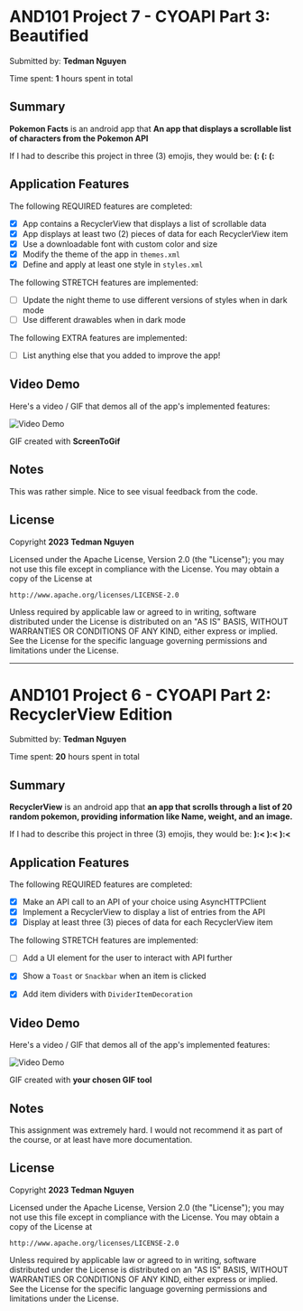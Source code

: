 # AND101 Project 7 - CYOAPI Part 3: Beautified

Submitted by: **Tedman Nguyen**

Time spent: **1** hours spent in total

## Summary

**Pokemon Facts** is an android app that **An app that displays a scrollable list of characters from the Pokemon API**

If I had to describe this project in three (3) emojis, they would be: **(: (: (:**

## Application Features

The following REQUIRED features are completed:

- [X] App contains a RecyclerView that displays a list of scrollable data
- [X] App displays at least two (2) pieces of data for each RecyclerView item
- [X] Use a downloadable font with custom color and size
- [X] Modify the theme of the app in `themes.xml`
- [X] Define and apply at least one style in `styles.xml`

The following STRETCH features are implemented:

- [ ] Update the night theme to use different versions of styles when in dark mode
- [ ] Use different drawables when in dark mode

The following EXTRA features are implemented:

- [ ] List anything else that you added to improve the app!

## Video Demo

Here's a video / GIF that demos all of the app's implemented features:

<img src='https://imgur.com/a/hpXH9z9.gif' title='Video Demo' width='' alt='Video Demo' />

GIF created with **ScreenToGif**

<!-- Recommended tools:
- [Kap](https://getkap.co/) for macOS
- [ScreenToGif](https://www.screentogif.com/) for Windows
- [peek](https://github.com/phw/peek) for Linux. -->

## Notes

This was rather simple. Nice to see visual feedback from the code.

## License

Copyright **2023** **Tedman Nguyen**

Licensed under the Apache License, Version 2.0 (the "License");
you may not use this file except in compliance with the License.
You may obtain a copy of the License at

    http://www.apache.org/licenses/LICENSE-2.0

Unless required by applicable law or agreed to in writing, software
distributed under the License is distributed on an "AS IS" BASIS,
WITHOUT WARRANTIES OR CONDITIONS OF ANY KIND, either express or implied.
See the License for the specific language governing permissions and
limitations under the License.

______________________________________________________________________________________
# AND101 Project 6 - CYOAPI Part 2: RecyclerView Edition

Submitted by: **Tedman Nguyen**

Time spent: **20** hours spent in total

## Summary

**RecyclerView** is an android app that **an app that scrolls through a list of 20 random pokemon, providing information like Name, weight, and an image.**

If I had to describe this project in three (3) emojis, they would be: **):< ):< ):<**

## Application Features


The following REQUIRED features are completed:

- [X] Make an API call to an API of your choice using AsyncHTTPClient
- [X] Implement a RecyclerView to display a list of entries from the API
- [X] Display at least three (3) pieces of data for each RecyclerView item

The following STRETCH features are implemented:

- [ ] Add a UI element for the user to interact with API further
- [X] Show a `Toast` or `Snackbar` when an item is clicked
- [X] Add item dividers with `DividerItemDecoration`


## Video Demo

Here's a video / GIF that demos all of the app's implemented features:

<img src='https://imgur.com/crwJig8.gif' title='Video Demo' width='' alt='Video Demo' />

GIF created with **your chosen GIF tool**

<!-- Recommended tools:
- [ScreenToGif](https://www.screentogif.com/) for Windows -->

## Notes

This assignment was extremely hard. I would not recommend it as part of the course, or at least have more documentation. 

## License

Copyright **2023** **Tedman Nguyen**

Licensed under the Apache License, Version 2.0 (the "License");
you may not use this file except in compliance with the License.
You may obtain a copy of the License at

    http://www.apache.org/licenses/LICENSE-2.0

Unless required by applicable law or agreed to in writing, software
distributed under the License is distributed on an "AS IS" BASIS,
WITHOUT WARRANTIES OR CONDITIONS OF ANY KIND, either express or implied.
See the License for the specific language governing permissions and
limitations under the License.
